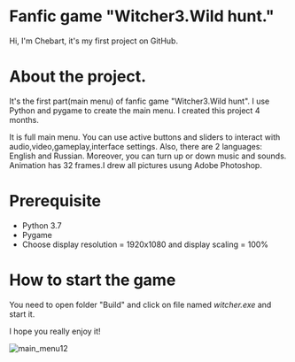 # Fanfic game "Witcher3.Wild hunt."
Hi, I'm Chebart, it's my first project on GitHub.

# About the project.
It's the first part(main menu) of fanfic game "Witcher3.Wild hunt". I use Python and pygame to create the main menu. I created this project 4 months.

It is full main menu. You can use active buttons and sliders to interact with audio,video,gameplay,interface settings. 
Also, there are 2 languages: English and Russian. Moreover, you can turn up or down music and sounds. 
Animation has 32 frames.I drew all pictures usung Adobe Photoshop.

# Prerequisite
 * Python 3.7
 * Pygame
 * Choose display resolution = 1920x1080 and display scaling = 100%

# How to start the game
You need to open folder "Build" and click on file named _witcher.exe_ and start it.

I hope you really enjoy it!


![main_menu12](https://user-images.githubusercontent.com/88379173/128413846-e161306a-9880-4bc5-9fd6-859281cc9018.png)
